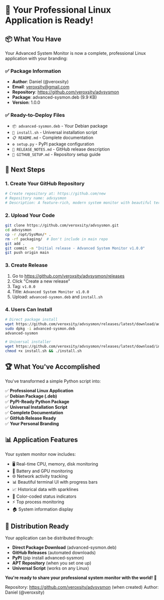 # 🎉 Your Professional Linux Application is Ready!

## 📦 What You Have

Your Advanced System Monitor is now a complete, professional Linux application with your branding:

### ✅ **Package Information**
- **Author**: Daniel (@veroxsity)
- **Email**: veroxsity@gmail.com
- **Repository**: https://github.com/veroxsity/advsysmon
- **Package**: advanced-sysmon.deb (9.9 KB)
- **Version**: 1.0.0

### ✅ **Ready-to-Deploy Files**
- `📦 advanced-sysmon.deb` - Your Debian package
- `🚀 install.sh` - Universal installation script  
- `📋 README.md` - Complete documentation
- `⚙️ setup.py` - PyPI package configuration
- `📖 RELEASE_NOTES.md` - GitHub release description
- `🔧 GITHUB_SETUP.md` - Repository setup guide

## 🚀 Next Steps

### 1. Create Your GitHub Repository
```bash
# Create repository at: https://github.com/new
# Repository name: advsysmon
# Description: A feature-rich, modern system monitor with beautiful terminal UI
```

### 2. Upload Your Code
```bash
git clone https://github.com/veroxsity/advsysmon.git
cd advsysmon
cp -r /opt/SysMon/* .
rm -rf packaging/  # Don't include in main repo
git add .
git commit -m "Initial release - Advanced System Monitor v1.0.0"
git push origin main
```

### 3. Create Release
1. Go to https://github.com/veroxsity/advsysmon/releases
2. Click "Create a new release"
3. Tag: `v1.0.0`
4. Title: `Advanced System Monitor v1.0.0`
5. Upload: `advanced-sysmon.deb` and `install.sh`

### 4. Users Can Install
```bash
# Direct package install
wget https://github.com/veroxsity/advsysmon/releases/latest/download/advanced-sysmon.deb
sudo dpkg -i advanced-sysmon.deb
advanced-sysmon

# Universal installer
wget https://github.com/veroxsity/advsysmon/releases/latest/download/install.sh
chmod +x install.sh && ./install.sh
```

## 🏆 What You've Accomplished

You've transformed a simple Python script into:

✅ **Professional Linux Application**  
✅ **Debian Package (.deb)**  
✅ **PyPI-Ready Python Package**  
✅ **Universal Installation Script**  
✅ **Complete Documentation**  
✅ **GitHub Release Ready**  
✅ **Your Personal Branding**  

## 📊 Application Features

Your system monitor now includes:
- 🖥️ Real-time CPU, memory, disk monitoring
- 🔋 Battery and GPU monitoring
- 🌐 Network activity tracking
- 📊 Beautiful terminal UI with progress bars
- 📈 Historical data with sparklines
- 🎨 Color-coded status indicators
- ⚡ Top process monitoring
- 🏠 System information display

## 🎯 Distribution Ready

Your application can be distributed through:
- **Direct Package Download** (advanced-sysmon.deb)
- **GitHub Releases** (automated downloads)
- **PyPI** (pip install advanced-sysmon)
- **APT Repository** (when you set one up)
- **Universal Script** (works on any Linux)

**You're ready to share your professional system monitor with the world!** 🌟

Repository: https://github.com/veroxsity/advsysmon (when created)
Author: Daniel (@veroxsity)
